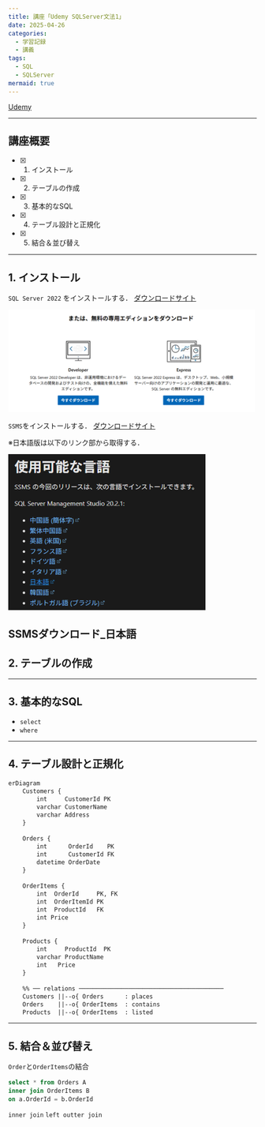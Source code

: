 ```yaml
---
title: 講座「Udemy SQLServer文法1」
date: 2025-04-26
categories:
  - 学習記録
  - 講義
tags:
  - SQL
  - SQLServer
mermaid: true
---
```


[Udemy](https://www.udemy.com/course/anderson_sqlinit/?couponCode=KEEPLEARNING)


--- 
## 講座概要

- [x] 1. インストール 
- [x] 2. テーブルの作成
- [x] 3. 基本的なSQL
- [x] 4. テーブル設計と正規化
- [x] 5. 結合＆並び替え


--- 
## 1. インストール 

`SQL Server 2022` をインストールする．
[ダウンロードサイト](https://www.microsoft.com/ja-jp/sql-server/sql-server-downloads)

<img src="/assets/img/SQLServer/SqlServer2022ダウンロード.png" alt="SqlServer ダウンロード" width="500">

`SSMS`をインストールする．
[ダウンロードサイト](https://learn.microsoft.com/ja-jp/ssms/download-sql-server-management-studio-ssms?redirectedfrom=MSDN)


※日本語版は以下のリンク部から取得する．

<img src="/assets/img/SQLServer/SSMSダウンロード_日本語.png" alt="SqlServer ダウンロード" width="400">

SSMSダウンロード_日本語
--- 
## 2. テーブルの作成

--- 
## 3. 基本的なSQL

- `select`
- `where`

--- 
## 4. テーブル設計と正規化


```mermaid
erDiagram
    Customers {
        int     CustomerId PK
        varchar CustomerName
        varchar Address
    }

    Orders {
        int      OrderId    PK
        int      CustomerId FK
        datetime OrderDate
    }

    OrderItems {
        int  OrderId     PK, FK
        int  OrderItemId PK
        int  ProductId   FK
        int Price
    }

    Products {
        int     ProductId  PK
        varchar ProductName
        int   Price
    }

    %% ── relations ─────────────────────────────────────────
    Customers ||--o{ Orders      : places
    Orders    ||--o{ OrderItems  : contains
    Products  ||--o{ OrderItems  : listed
```


--- 
## 5. 結合＆並び替え

`Order`と`OrderItems`の結合

```sql
select * from Orders A
inner join OrderItems B
on a.OrderId = b.OrderId
```

`inner join` `left outter join`

